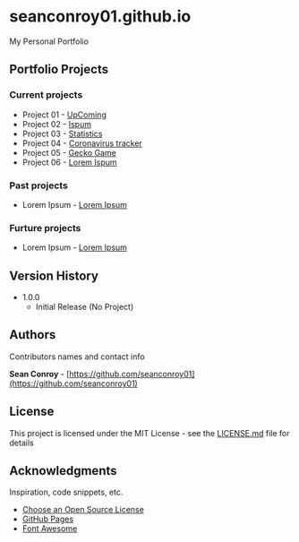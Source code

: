 # seanconroy01.github.io

My Personal Portfolio

## Portfolio Projects

### Current projects
* Project 01 - [UpComing](https://www.imseanconroy.co.uk/project-1)
* Project 02 - [Ispum](https://www.imseanconroy.co.uk/project-2)
* Project 03 - [Statistics](https://www.imseanconroy.co.uk/project-3)
* Project 04 - [Coronavirus tracker](https://www.imseanconroy.co.uk/project-4)
* Project 05 - [Gecko Game](https://www.imseanconroy.co.uk/project-5)
* Project 06 - [Lorem Ispum](https://www.imseanconroy.co.uk/project-6) 

### Past projects

* Lorem Ipsum - [Lorem Ipsum]()

### Furture projects

* Lorem Ipsum - [Lorem Ipsum]()

## Version History

* 1.0.0
    * Initial Release (No Project)

## Authors

Contributors names and contact info

**Sean Conroy** - [https://github.com/seanconroy01](https://github.com/seanconroy01)

## License

This project is licensed under the MIT License - see the [LICENSE.md](LICENSE.md) file for details

## Acknowledgments

Inspiration, code snippets, etc.
* [Choose an Open Source License](https://choosealicense.com)
* [GitHub Pages](https://pages.github.com)
* [Font Awesome](https://fontawesome.com)

